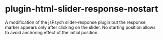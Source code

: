 # plugin-html-slider-response-nostart
 A modification of the jsPsych slider-response plugin but the response marker appears only after clicking on the slider. No starting position allows to avoid anchoring effect of the initial position.
